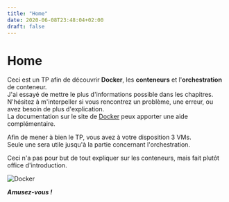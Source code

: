 ```yaml
---
title: "Home"
date: 2020-06-08T23:48:04+02:00
draft: false
---
```


# Home

Ceci est un TP afin de découvrir **Docker**, les **conteneurs** et l'**orchestration** de conteneur.  
J'ai essayé de mettre le plus d'informations possible dans les chapitres.  
N'hésitez à m'interpeller si vous rencontrez un problème, une erreur, ou avez besoin de plus d'explication.  
La documentation sur le site de [Docker](https://docs.docker.com/) peux apporter une aide complémentaire.

Afin de mener à bien le TP, vous avez à votre disposition 3 VMs.  
Seule une sera utile jusqu'à la partie concernant l'orchestration.

Ceci n'a pas pour but de tout expliquer sur les conteneurs, mais fait plutôt office d'introduction.

![Docker](https://www.docker.com/sites/default/files/d8/2019-07/Moby-logo.png?featherlight=false&width=20pc)

***Amusez-vous !***
